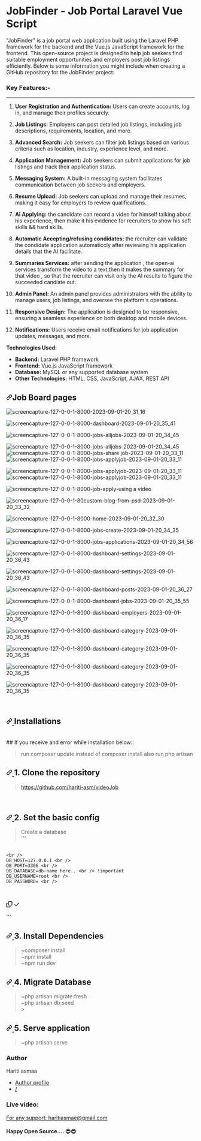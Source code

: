 
# JobFinder - Job Portal Laravel Vue Script
<p>"JobFinder" is a job portal web application built using the Laravel PHP framework for the backend and the Vue.js JavaScript framework for the frontend. This open-source project is designed to help job seekers find suitable employment opportunities and employers post job listings efficiently. Below is some information you might include when creating a GitHub repository for the JobFinder project:</p>


<div class="script-details">
  <h3>Key Features:-</h3>
  <hr>
  
<ol><li><p><strong>User Registration and Authentication:</strong> Users can create accounts, log in, and manage their profiles securely.</p></li><li><p><strong>Job Listings:</strong> Employers can post detailed job listings, including job descriptions, requirements, location, and more.</p></li><li><p><strong>Advanced Search:</strong> Job seekers can filter job listings based on various criteria such as location, industry, experience level, and more.</p></li><li><p><strong>Application Management:</strong> Job seekers can submit applications for job listings and track their application status.</p></li>
<li><p><strong>Messaging System:</strong> A built-in messaging system facilitates communication between job seekers and employers.</p></li>

<li><p><strong>Resume Upload:</strong> Job seekers can upload and manage their resumes, making it easy for employers to review qualifications.</p></li>

<li><p><strong>Ai Applying:</strong> the candidate can record a video for himself talking about his experience, then make it his evidence for recruiters to show his soft skills && hard skills.</p></li>
<li><p><strong>Automatic Accepting/refusing condidates:</strong> the recruiter can validate the condidate application automaticcly after reviewing his application details that the AI facilitate.</p></li>
<li><p><strong>Summaries Services:</strong> after sending the application , the open-ai services transform the video to a text,then it makes the summary for that video , so that the recruiter can visit only the AI results to figure the succeeded candiate out.</p></li>

<li><p><strong>Admin Panel:</strong> An admin panel provides administrators with the ability to manage users, job listings, and oversee the platform's operations.</p></li><li><p><strong>Responsive Design:</strong> The application is designed to be responsive, ensuring a seamless experience on both desktop and mobile devices.</p></li><li><p><strong>Notifications:</strong> Users receive email notifications for job application updates, messages, and more.</p></li></ol>
<p><strong>Technologies Used:</strong></p>
<ul><li><strong>Backend:</strong> Laravel PHP framework</li><li><strong>Frontend:</strong> Vue.js JavaScript framework</li><li><strong>Database:</strong> MySQL or any supported database system</li><li><strong>Other Technologies:</strong> HTML, CSS, JavaScript, AJAX, REST API</li></ul>



</div>



<h2 tabindex="-1" dir="auto"><a id="user-content-adminpanel-screenshot" class="anchor" aria-hidden="true" tabindex="-1" href="#adminpanel-screenshot"><svg class="octicon octicon-link" viewBox="0 0 16 16" version="1.1" width="16" height="16" aria-hidden="true"><path d="m7.775 3.275 1.25-1.25a3.5 3.5 0 1 1 4.95 4.95l-2.5 2.5a3.5 3.5 0 0 1-4.95 0 .751.751 0 0 1 .018-1.042.751.751 0 0 1 1.042-.018 1.998 1.998 0 0 0 2.83 0l2.5-2.5a2.002 2.002 0 0 0-2.83-2.83l-1.25 1.25a.751.751 0 0 1-1.042-.018.751.751 0 0 1-.018-1.042Zm-4.69 9.64a1.998 1.998 0 0 0 2.83 0l1.25-1.25a.751.751 0 0 1 1.042.018.751.751 0 0 1 .018 1.042l-1.25 1.25a3.5 3.5 0 1 1-4.95-4.95l2.5-2.5a3.5 3.5 0 0 1 4.95 0 .751.751 0 0 1-.018 1.042.751.751 0 0 1-1.042.018 1.998 1.998 0 0 0-2.83 0l-2.5 2.5a1.998 1.998 0 0 0 0 2.83Z"></path></svg></a>Job Board pages </h2>

![screencapture-127-0-0-1-8000-2023-09-01-20_31_16](public/assets/1.png)

![screencapture-127-0-0-1-8000-dashboard-2023-09-01-20_35_41](public/assets/testimonials.png)

![screencapture-127-0-0-1-8000-jobs-alljobs-2023-09-01-20_34_45](public/assets/all.png)

![screencapture-127-0-0-1-8000-jobs-alljobs-2023-09-01-20_34_45](public/assets/category.png)
![screencapture-127-0-0-1-8000-jobs-share job-2023-09-01-20_33_11](public/assets/share.png)
![screencapture-127-0-0-1-8000-jobs-applyjob-2023-09-01-20_33_11](public/assets/apply.png)

![screencapture-127-0-0-1-8000-jobs-applyjob-2023-09-01-20_33_11](public/assets/seeker_register.png)
![screencapture-127-0-0-1-8000-jobs-applyjob-2023-09-01-20_33_11](public/assets/edit_seeker_profile.png)

![screencapture-127-0-0-1-8000-job-apply-using a video](public/assets/video.png)

![screencapture-127-0-0-1-80custom-blog-from-psd-2023-09-01-20_33_32](public/assets/already.png)

![screencapture-127-0-0-1-8000-home-2023-09-01-20_32_30](public/assets/applied.png)

![screencapture-127-0-0-1-8000-jobs-create-2023-09-01-20_34_35](public/assets/add.png)

![screencapture-127-0-0-1-8000-jobs-applications-2023-09-01-20_34_56](public/assets/myjobs.png)

![screencapture-127-0-0-1-8000-dashboard-settings-2023-09-01-20_36_43](public/assets/applicants.png)

![screencapture-127-0-0-1-8000-dashboard-settings-2023-09-01-20_36_43](public/assets/transcript.png)

![screencapture-127-0-0-1-8000-dashboard-posts-2023-09-01-20_36_27](public/assets/posts.png)

![screencapture-127-0-0-1-8000-dashboard-jobs-2023-09-01-20_35_55](public/assets//adminj.png)

![screencapture-127-0-0-1-8000-dashboard-employers-2023-09-01-20_36_17](public/assets/candidates.png)

![screencapture-127-0-0-1-8000-dashboard-category-2023-09-01-20_36_35](public/assets/adminc.png)

![screencapture-127-0-0-1-8000-dashboard-category-2023-09-01-20_36_35](public/assets/verify.png)

![screencapture-127-0-0-1-8000-dashboard-category-2023-09-01-20_36_35](public/assets/confirm.png)

![screencapture-127-0-0-1-8000-dashboard-category-2023-09-01-20_36_35](public/assets/rejected.png)













<div class='install-script'>
<br>

  <h2 tabindex="-1" dir="auto">
    <a id="user-content-installations" class="anchor" aria-hidden="true" tabindex="-1" href="#installations">
      <svg class="octicon octicon-link" viewBox="0 0 16 16" version="1.1" width="16" height="16" aria-hidden="true">
        <path d="m7.775 3.275 1.25-1.25a3.5 3.5 0 1 1 4.95 4.95l-2.5 2.5a3.5 3.5 0 0 1-4.95 0 .751.751 0 0 1 .018-1.042.751.751 0 0 1 1.042-.018 1.998 1.998 0 0 0 2.83 0l2.5-2.5a2.002 2.002 0 0 0-2.83-2.83l-1.25 1.25a.751.751 0 0 1-1.042-.018.751.751 0 0 1-.018-1.042Zm-4.69 9.64a1.998 1.998 0 0 0 2.83 0l1.25-1.25a.751.751 0 0 1 1.042.018.751.751 0 0 1 .018 1.042l-1.25 1.25a3.5 3.5 0 1 1-4.95-4.95l2.5-2.5a3.5 3.5 0 0 1 4.95 0 .751.751 0 0 1-.018 1.042.751.751 0 0 1-1.042.018 1.998 1.998 0 0 0-2.83 0l-2.5 2.5a1.998 1.998 0 0 0 0 2.83Z"></path>
      </svg>
    </a>Installations
  </h2>
  <br> ## If you receive and error while installation below:: <blockquote>
    <p dir="auto">run composer update instead of composer install also run php artisan </p>
  </blockquote>
  <h2 tabindex="-1" dir="auto">
    <a id="user-content-1-clone-the-repository" class="anchor" aria-hidden="true" tabindex="-1" href="#1-clone-the-repository">
      <svg class="octicon octicon-link" viewBox="0 0 16 16" version="1.1" width="16" height="16" aria-hidden="true">
        <path d="m7.775 3.275 1.25-1.25a3.5 3.5 0 1 1 4.95 4.95l-2.5 2.5a3.5 3.5 0 0 1-4.95 0 .751.751 0 0 1 .018-1.042.751.751 0 0 1 1.042-.018 1.998 1.998 0 0 0 2.83 0l2.5-2.5a2.002 2.002 0 0 0-2.83-2.83l-1.25 1.25a.751.751 0 0 1-1.042-.018.751.751 0 0 1-.018-1.042Zm-4.69 9.64a1.998 1.998 0 0 0 2.83 0l1.25-1.25a.751.751 0 0 1 1.042.018.751.751 0 0 1 .018 1.042l-1.25 1.25a3.5 3.5 0 1 1-4.95-4.95l2.5-2.5a3.5 3.5 0 0 1 4.95 0 .751.751 0 0 1-.018 1.042.751.751 0 0 1-1.042.018 1.998 1.998 0 0 0-2.83 0l-2.5 2.5a1.998 1.998 0 0 0 0 2.83Z"></path>
      </svg>
    </a>1. Clone the repository
  </h2>
  <blockquote>
    <p dir="auto">
      <a href="https://github.com/hariti-asm/videoJob/">https://github.com/hariti-asm/videoJob</a>
    </p>
  </blockquote>
  <br>
  <h2 tabindex="-1" dir="auto">
    <a id="user-content-2-set-the-basic-config" class="anchor" aria-hidden="true" tabindex="-1" href="#2-set-the-basic-config">
      <svg class="octicon octicon-link" viewBox="0 0 16 16" version="1.1" width="16" height="16" aria-hidden="true">
        <path d="m7.775 3.275 1.25-1.25a3.5 3.5 0 1 1 4.95 4.95l-2.5 2.5a3.5 3.5 0 0 1-4.95 0 .751.751 0 0 1 .018-1.042.751.751 0 0 1 1.042-.018 1.998 1.998 0 0 0 2.83 0l2.5-2.5a2.002 2.002 0 0 0-2.83-2.83l-1.25 1.25a.751.751 0 0 1-1.042-.018.751.751 0 0 1-.018-1.042Zm-4.69 9.64a1.998 1.998 0 0 0 2.83 0l1.25-1.25a.751.751 0 0 1 1.042.018.751.751 0 0 1 .018 1.042l-1.25 1.25a3.5 3.5 0 1 1-4.95-4.95l2.5-2.5a3.5 3.5 0 0 1 4.95 0 .751.751 0 0 1-.018 1.042.751.751 0 0 1-1.042.018 1.998 1.998 0 0 0-2.83 0l-2.5 2.5a1.998 1.998 0 0 0 0 2.83Z"></path>
      </svg>
    </a>2. Set the basic config
  </h2>
  <blockquote>
    <p dir="auto">Create a database <br> ''' <br>
    </p>
  </blockquote>
  <div class="snippet-clipboard-content notranslate position-relative overflow-auto">
    <pre class="notranslate">
																								<code>DB_CONNECTION=mysql &lt;br /&gt;
DB_HOST=127.0.0.1 &lt;br /&gt;
DB_PORT=3306 &lt;br /&gt;
DB_DATABASE=db-name here.. &lt;br /&gt; !important
DB_USERNAME=root &lt;br /&gt;
DB_PASSWORD= &lt;br /&gt;
</code>
																							</pre>
    <div class="zeroclipboard-container position-absolute right-0 top-0">
      <clipboard-copy aria-label="Copy" class="ClipboardButton btn js-clipboard-copy m-2 p-0 tooltipped-no-delay" data-copy-feedback="Copied!" data-tooltip-direction="w" value="DB_CONNECTION=mysql 
																									<br />
DB_HOST=127.0.0.1 
																									<br />
DB_PORT=3306 
																									<br />
DB_DATABASE=larajob 
																									<br /> !important
DB_USERNAME=root 
																									<br />
DB_PASSWORD= 
																									<br />" tabindex="0" role="button">
        <svg aria-hidden="true" height="16" viewBox="0 0 16 16" version="1.1" width="16" data-view-component="true" class="octicon octicon-copy js-clipboard-copy-icon m-2">
          <path d="M0 6.75C0 5.784.784 5 1.75 5h1.5a.75.75 0 0 1 0 1.5h-1.5a.25.25 0 0 0-.25.25v7.5c0 .138.112.25.25.25h7.5a.25.25 0 0 0 .25-.25v-1.5a.75.75 0 0 1 1.5 0v1.5A1.75 1.75 0 0 1 9.25 16h-7.5A1.75 1.75 0 0 1 0 14.25Z"></path>
          <path d="M5 1.75C5 .784 5.784 0 6.75 0h7.5C15.216 0 16 .784 16 1.75v7.5A1.75 1.75 0 0 1 14.25 11h-7.5A1.75 1.75 0 0 1 5 9.25Zm1.75-.25a.25.25 0 0 0-.25.25v7.5c0 .138.112.25.25.25h7.5a.25.25 0 0 0 .25-.25v-7.5a.25.25 0 0 0-.25-.25Z"></path>
        </svg>
        <svg aria-hidden="true" height="16" viewBox="0 0 16 16" version="1.1" width="16" data-view-component="true" class="octicon octicon-check js-clipboard-check-icon color-fg-success d-none m-2">
          <path d="M13.78 4.22a.75.75 0 0 1 0 1.06l-7.25 7.25a.75.75 0 0 1-1.06 0L2.22 9.28a.751.751 0 0 1 .018-1.042.751.751 0 0 1 1.042-.018L6 10.94l6.72-6.72a.75.75 0 0 1 1.06 0Z"></path>
        </svg>
      </clipboard-copy>
    </div>
  </div>
  <p dir="auto">''' <br>
  </p>
  <h2 tabindex="-1" dir="auto">
    <a id="user-content-3-install-dependencies" class="anchor" aria-hidden="true" tabindex="-1" href="#3-install-dependencies">
      <svg class="octicon octicon-link" viewBox="0 0 16 16" version="1.1" width="16" height="16" aria-hidden="true">
        <path d="m7.775 3.275 1.25-1.25a3.5 3.5 0 1 1 4.95 4.95l-2.5 2.5a3.5 3.5 0 0 1-4.95 0 .751.751 0 0 1 .018-1.042.751.751 0 0 1 1.042-.018 1.998 1.998 0 0 0 2.83 0l2.5-2.5a2.002 2.002 0 0 0-2.83-2.83l-1.25 1.25a.751.751 0 0 1-1.042-.018.751.751 0 0 1-.018-1.042Zm-4.69 9.64a1.998 1.998 0 0 0 2.83 0l1.25-1.25a.751.751 0 0 1 1.042.018.751.751 0 0 1 .018 1.042l-1.25 1.25a3.5 3.5 0 1 1-4.95-4.95l2.5-2.5a3.5 3.5 0 0 1 4.95 0 .751.751 0 0 1-.018 1.042.751.751 0 0 1-1.042.018 1.998 1.998 0 0 0-2.83 0l-2.5 2.5a1.998 1.998 0 0 0 0 2.83Z"></path>
      </svg>
    </a>3. Install Dependencies
  </h2>
  <blockquote>
    <p dir="auto">~composer install <br> ~npm install <br> ~npm run dev <br>
    </p>
  </blockquote>
  <h2 tabindex="-1" dir="auto">
    <a id="user-content-4-migrate-database" class="anchor" aria-hidden="true" tabindex="-1" href="#4-migrate-database">
      <svg class="octicon octicon-link" viewBox="0 0 16 16" version="1.1" width="16" height="16" aria-hidden="true">
        <path d="m7.775 3.275 1.25-1.25a3.5 3.5 0 1 1 4.95 4.95l-2.5 2.5a3.5 3.5 0 0 1-4.95 0 .751.751 0 0 1 .018-1.042.751.751 0 0 1 1.042-.018 1.998 1.998 0 0 0 2.83 0l2.5-2.5a2.002 2.002 0 0 0-2.83-2.83l-1.25 1.25a.751.751 0 0 1-1.042-.018.751.751 0 0 1-.018-1.042Zm-4.69 9.64a1.998 1.998 0 0 0 2.83 0l1.25-1.25a.751.751 0 0 1 1.042.018.751.751 0 0 1 .018 1.042l-1.25 1.25a3.5 3.5 0 1 1-4.95-4.95l2.5-2.5a3.5 3.5 0 0 1 4.95 0 .751.751 0 0 1-.018 1.042.751.751 0 0 1-1.042.018 1.998 1.998 0 0 0-2.83 0l-2.5 2.5a1.998 1.998 0 0 0 0 2.83Z"></path>
      </svg>
    </a>4. Migrate Database
  </h2>
  <blockquote>
    <p dir="auto">~php artisan migrate:fresh <br> ~php artisan db:seed <br> &gt; <br>
    </p>
  </blockquote>
  <h2 tabindex="-1" dir="auto">
    <a id="user-content-5-serve-application" class="anchor" aria-hidden="true" tabindex="-1" href="#5-serve-application">
      <svg class="octicon octicon-link" viewBox="0 0 16 16" version="1.1" width="16" height="16" aria-hidden="true">
        <path d="m7.775 3.275 1.25-1.25a3.5 3.5 0 1 1 4.95 4.95l-2.5 2.5a3.5 3.5 0 0 1-4.95 0 .751.751 0 0 1 .018-1.042.751.751 0 0 1 1.042-.018 1.998 1.998 0 0 0 2.83 0l2.5-2.5a2.002 2.002 0 0 0-2.83-2.83l-1.25 1.25a.751.751 0 0 1-1.042-.018.751.751 0 0 1-.018-1.042Zm-4.69 9.64a1.998 1.998 0 0 0 2.83 0l1.25-1.25a.751.751 0 0 1 1.042.018.751.751 0 0 1 .018 1.042l-1.25 1.25a3.5 3.5 0 1 1-4.95-4.95l2.5-2.5a3.5 3.5 0 0 1 4.95 0 .751.751 0 0 1-.018 1.042.751.751 0 0 1-1.042.018 1.998 1.998 0 0 0-2.83 0l-2.5 2.5a1.998 1.998 0 0 0 0 2.83Z"></path>
      </svg>
    </a>5. Serve application
  </h2>
  <blockquote>
    <p dir="auto">~php artisan serve <br>
    </p>
  </blockquote>



<h3>Author</h3>
<span>Hariti asmaa</span>
<ul>
  <li><a href='https://github.com/hariti-asm/'>Author profile</a></li>
   <li><a href='https://github.com/hariti-asm/'>/</a></li>
</ul>

<h3>Live video: </h3>
<a href="mailto:haritiasmae@gmail.com">For any support: haritiasmae@gmail.com</a>

<h4>Happy Open Source.... 😍😍</h4>


</p>

</div>

